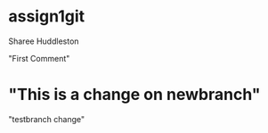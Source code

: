 # assign1git
Sharee Huddleston


"First Comment"

#
"This is a change on newbranch"
=======
"testbranch change"

